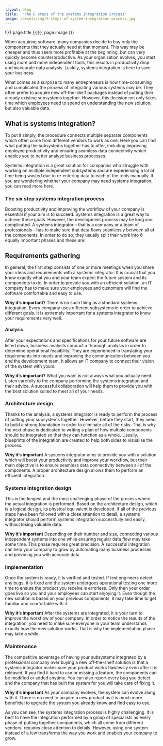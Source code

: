 ```yaml
---
layout: blog
title:  "The 6 steps of the systems integration process"
image: /assets/img/6-steps-of-system-integration-process.jpg
---
```


![{{ page.title }}]({{ page.image }})
 
When acquiring software, many companies decide to buy only the components that they actually need at that moment. This way may be cheaper and thus seem more profitable at the beginning, but can very quickly become counterproductive. As your organisation evolves, you start using more and more independent tools, this results in productivity drop and inaccurate data analysis. Luckily, systems integration is here to save your business.

What comes as a surprise to many entrepreneurs is how time-consuming and complicated the process of integrating various systems may be. They often prefer to acquire new off-the-shelf packages instead of putting their already existing subsystems together. However, this decision not only takes time which employees need to spend on understanding the new solution, but also valuable data.

## What is systems integration?
To put it simply, the procedure connects multiple separate components which often come from different vendors to work as one. Here you can find what putting the subsystems together has to offer, including improving employee productivity and ensuring seamless data connectivity which enables you to better analyse business processes.

Systems integration is a great solution for companies who struggle with working on multiple independent subsystems and are experiencing a lot of time being wasted due to re-entering data to each of the tools manually. If you are wondering whether your company may need systems integration, you can read more here.

### The six step systems integration process
Boosting productivity and improving the workflow of your company is essential if your aim is to succeed. Systems integration is a great way to achieve these goals. However, the development process may be long and complicated. A systems integrator – that is a company or a team of professionals – has to make sure that data flows seamlessly between all of the components. In order to do so, they usually split their work into 6 equally important phases and these are:

## Requirements gathering
In general, the first step consists of one or more meetings when you share your ideas and requirements with a systems integrator. It is crucial that you know exactly what you and your team expect the future system and its components to do. In order to provide you with an efficient solution, an IT company has to make sure your employees and customers will find the software comfortable and easy to use.

**Why it’s important?**
There is no such thing as a standard systems integration. Every company uses different subsystems in order to achieve different goals. It is extremely important for a systems integrator to know your requirements very well.

#### Analysis
After your expectations and specifications for your future software are listed down, business analysts conduct a thorough analysis in order to determine operational feasibility. They are experienced in translating your requirements into needs and improving the communication between you and the development team. It allows an IT company to connect their vision of the system with yours.

**Why it’s important?**
What you want is not always what you actually need. Listen carefully to the company performing the systems integration and their advice. A successful collaboration will help them to provide you with the best solution suited to meet all of your needs.

### Architecture design
Thanks to the analysis, a systems integrator is ready to perform the process of putting your subsystems together. However, before they start, they need to build a strong foundation in order to eliminate all of the risks. That is why the next phase is dedicated to writing a plan of how multiple components should be integrated so that they can function as a whole. Usually, blueprints of the integration are created to help both sides to visualise the process.

**Why it’s important**
A systems integrator aims to provide you with a solution which will boost your productivity and improve your workflow, but their main objective is to ensure seamless data connectivity between all of the components. A proper architecture design allows them to perform an efficient integration.

### Systems integration design
This is the longest and the most challenging phase of the process where the actual integration is performed. Based on the architecture design, which is a logical design, its physical equivalent is developed. If all of the previous steps have been followed with a close attention to detail, a systems integrator should perform systems integration successfully and easily, without losing valuable data.

**Why it’s important**
Depending on their number and size, connecting various independent systems into one while ensuring regular data flow may take some time. This phase requires great precision. A successful integration can help your company to grow by automating many business processes and providing you with accurate data.

### Implementation
Once the system is ready, it is verified and tested. If test engineers detect any bugs, it is fixed and the system undergoes operational testing one more time to ensure the product you receive is errorless. Only then your order goes live so you and your employees can start enjoying it. Even though the new solution is based on your previous components, it may take time to get familiar and comfortable with it.

**Why it’s important**
After the systems are integrated, it is your turn to improve the workflow of your company. In order to notice the results of the integration, you need to make sure everyone in your team understands exactly how the new solution works. That is why the implementation phase may take a while.

### Maintenance
The competitive advantage of having your subsystems integrated by a professional company over buying a new off-the-shelf solution is that a systems integrator makes sure your product works flawlessly even after it is released. If you find it hard to use or missing a feature, the components can be modified or added anytime. You can also report every bug you detect and the company that has built the system for you will take care of fixing it.

**Why it’s important**
As your company evolves, the system can evolve along with it. There is no need to acquire a new product as it is much more beneficial to upgrade the system you already know and find easy to use.

As you can see, the systems integration process is highly challenging. It is best to have the integration performed by a group of specialists as every phase of putting together components, which all come from different vendors, requires close attention to details. However, using one system instead of a few transforms the way you work and enables your company to grow.

